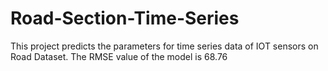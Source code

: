# Road-Section-Time-Series
This project predicts the parameters for time series data of IOT sensors on Road Dataset. The RMSE value of the model is 68.76
